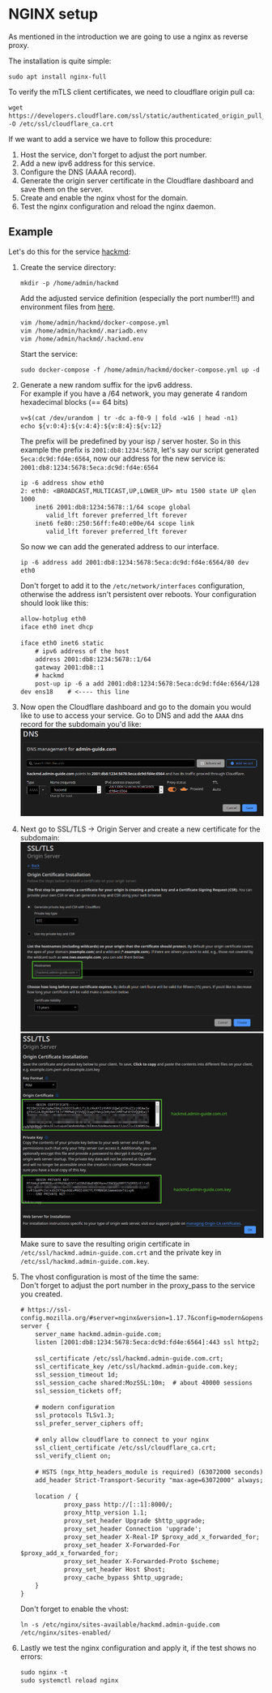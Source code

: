 # NGINX setup

As mentioned in the introduction we are going to use a nginx as reverse proxy.

The installation is quite simple:
```shell
sudo apt install nginx-full
```

To verify the mTLS client certificates, we need to cloudflare origin pull ca:
```shell
wget https://developers.cloudflare.com/ssl/static/authenticated_origin_pull_ca.pem -O /etc/ssl/cloudflare_ca.crt
```

If we want to add a service we have to follow this procedure:

1. Host the service, don't forget to adjust the port number.
2. Add a new ipv6 address for this service.
3. Configure the DNS (AAAA record).
4. Generate the origin server certificate in the Cloudflare dashboard and save them on the server.
5. Create and enable the nginx vhost for the domain.
6. Test the nginx configuration and reload the nginx daemon.

## Example

Let's do this for the service [hackmd](services/hackmd.md):

1. Create the service directory:
   ```shell
   mkdir -p /home/admin/hackmd
   ```
   Add the adjusted service definition (especially the port number!!!) and environment files from [here](services/hackmd.md).
   ```shell
   vim /home/admin/hackmd/docker-compose.yml
   vim /home/admin/hackmd/.mariadb.env
   vim /home/admin/hackmd/.hackmd.env
   ```
   Start the service:
   ```shell
   sudo docker-compose -f /home/admin/hackmd/docker-compose.yml up -d
   ```

2. Generate a new random suffix for the ipv6 address.  
   For example if you have a /64 network, you may generate 4 random hexadecimal blocks (== 64 bits)
   ```shell
   v=$(cat /dev/urandom | tr -dc a-f0-9 | fold -w16 | head -n1)
   echo ${v:0:4}:${v:4:4}:${v:8:4}:${v:12}
   ```
   The prefix will be predefined by your isp / server hoster.
   So in this example the prefix is `2001:db8:1234:5678`, let's say our script generated `5eca:dc9d:fd4e:6564`,
   now our address for the new service is: `2001:db8:1234:5678:5eca:dc9d:fd4e:6564`
   ```shell
   ip -6 address show eth0
   2: eth0: <BROADCAST,MULTICAST,UP,LOWER_UP> mtu 1500 state UP qlen 1000
       inet6 2001:db8:1234:5678::1/64 scope global 
          valid_lft forever preferred_lft forever
       inet6 fe80::250:56ff:fe40:e00e/64 scope link 
          valid_lft forever preferred_lft forever
   ```
   So now we can add the generated address to our interface. 
   ```
   ip -6 address add 2001:db8:1234:5678:5eca:dc9d:fd4e:6564/80 dev eth0
   ```
   Don't forget to add it to the `/etc/network/interfaces` configuration,
   otherwise the address isn't persistent over reboots. Your configuration should look like this:
   ```shell
   allow-hotplug eth0
   iface eth0 inet dhcp
    
   iface eth0 inet6 static
       # ipv6 address of the host
       address 2001:db8:1234:5678::1/64
       gateway 2001:db8::1
       # hackmd
       post-up ip -6 a add 2001:db8:1234:5678:5eca:dc9d:fd4e:6564/128 dev ens18    # <---- this line
   ```
   
3. Now open the Cloudflare dashboard and go to the domain you would like to use to access your service.
   Go to DNS and add the `AAAA` dns record for the subdomain you'd like:
   ![Image of dns record creation](img/nginx/create_dns_record.png)

4. Next go to SSL/TLS -> Origin Server and create a new certificate for the subdomain:
   ![Image of certificate creation](img/nginx/create_certificate.png)
   ![Image 2 of certificate creation](img/nginx/create_certificate2.png)
   Make sure to save the resulting origin certificate in `/etc/ssl/hackmd.admin-guide.com.crt` 
   and the private key in `/etc/ssl/hackmd.admin-guide.com.key`.

5. The vhost configuration is most of the time the same:  
   Don't forget to adjust the port number in the proxy_pass to the service you created.  
   ```nginx
   # https://ssl-config.mozilla.org/#server=nginx&version=1.17.7&config=modern&openssl=1.1.1d&guideline=5.6
   server {
       server_name hackmd.admin-guide.com;
       listen [2001:db8:1234:5678:5eca:dc9d:fd4e:6564]:443 ssl http2;
   
       ssl_certificate /etc/ssl/hackmd.admin-guide.com.crt;
       ssl_certificate_key /etc/ssl/hackmd.admin-guide.com.key;
       ssl_session_timeout 1d;
       ssl_session_cache shared:MozSSL:10m;  # about 40000 sessions
       ssl_session_tickets off;
   
       # modern configuration
       ssl_protocols TLSv1.3;
       ssl_prefer_server_ciphers off;
   
       # only allow cloudflare to connect to your nginx
       ssl_client_certificate /etc/ssl/cloudflare_ca.crt;
       ssl_verify_client on;
   
       # HSTS (ngx_http_headers_module is required) (63072000 seconds)
       add_header Strict-Transport-Security "max-age=63072000" always;
   
       location / {
               proxy_pass http://[::1]:8000/;
               proxy_http_version 1.1;
               proxy_set_header Upgrade $http_upgrade;
               proxy_set_header Connection 'upgrade';
               proxy_set_header X-Real-IP $proxy_add_x_forwarded_for;
               proxy_set_header X-Forwarded-For $proxy_add_x_forwarded_for;
               proxy_set_header X-Forwarded-Proto $scheme;
               proxy_set_header Host $host;
               proxy_cache_bypass $http_upgrade;
       }
   }
   ```
   Don't forget to enable the vhost:
   ```shell
   ln -s /etc/nginx/sites-available/hackmd.admin-guide.com /etc/nginx/sites-enabled/
   ```

6. Lastly we test the nginx configuration and apply it, if the test shows no errors:
   ```shell
   sudo nginx -t
   sudo systemctl reload nginx
   ```
